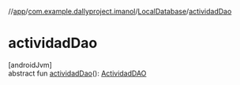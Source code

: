 //[app](../../../index.md)/[com.example.dallyproject.imanol](../index.md)/[LocalDatabase](index.md)/[actividadDao](actividad-dao.md)

# actividadDao

[androidJvm]\
abstract fun [actividadDao](actividad-dao.md)(): [ActividadDAO](../../[root]/-actividad-d-a-o/index.md)
